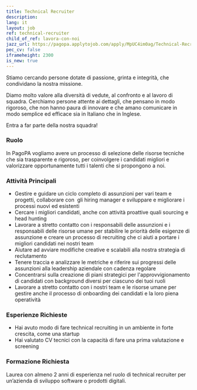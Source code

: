 ```yaml
---
title: Technical Recruiter
description:
lang: it
layout: job
ref: technical-recruiter
child_of_ref: lavora-con-noi
jazz_url: https://pagopa.applytojob.com/apply/MpUC4im0ag/Technical-Recruiter
pec_cv: false
iframeheight: 2300
is_new: true
---
```


Stiamo cercando persone dotate di passione, grinta e integrità, che condividano la nostra missione.

Diamo molto valore alla diversità di vedute, al confronto e al lavoro di squadra. Cerchiamo persone attente ai dettagli, che pensano in modo rigoroso, che non hanno paura di innovare e che amano comunicare in modo semplice ed efficace sia in Italiano che in Inglese.

Entra a far parte della nostra squadra!

### Ruolo

In PagoPA vogliamo avere un processo di selezione delle risorse tecniche che sia trasparente e rigoroso, per coinvolgere i candidati migliori e valorizzare opportunamente tutti i talenti che si propongono a noi.

### Attività Principali

* Gestire e guidare un ciclo completo di assunzioni per vari team e progetti, collaborare con  gli hiring manager e sviluppare e migliorare i processi nuovi ed esistenti
* Cercare i migliori candidati, anche con attività proattive quali sourcing e head hunting
* Lavorare a stretto contatto con i responsabili delle assunzioni e i responsabili delle risorse umane per stabilire le priorità delle esigenze di assunzione e creare un processo di recruiting che ci aiuti a portare i migliori candidati nei nostri team
* Aiutare ad avviare modifiche creative e scalabili alla nostra strategia di reclutamento 
* Tenere traccia e analizzare le metriche e riferire sui progressi delle assunzioni alla leadership aziendale con cadenza regolare
* Concentrarsi sulla creazione di piani strategici per l'approvvigionamento di candidati con background diversi per ciascuno dei tuoi ruoli
* Lavorare a stretto contatto con i nostri team e le risorse umane per gestire anche il processo di onboarding dei candidati e la loro piena operatività

### Esperienze Richieste

* Hai avuto modo di fare technical recruiting in un ambiente in forte crescita, come una startup
* Hai valutato CV tecnici con la capacità di fare una prima valutazione e screening

### Formazione Richiesta

Laurea con almeno 2 anni di esperienza nel ruolo di technical recruiter per un’azienda di sviluppo software o prodotti digitali.
